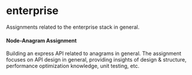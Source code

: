 # enterprise
Assignments related to the enterprise stack in general.

#### Node-Anagram Assignment

Building an express API related to anagrams in general. The assignment focuses on API design in general, providing
insights of design & structure, performance optimization knowledge, unit testing, etc.
